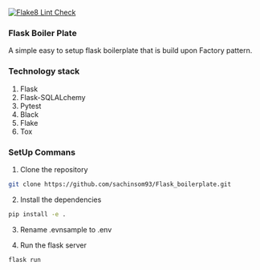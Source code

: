 [![Flake8 Lint Check](https://github.com/sachinsom93/Flask_boilerplate/actions/workflows/lint.yml/badge.svg)](https://github.com/sachinsom93/Flask_boilerplate/actions/workflows/lint.yml)

### Flask Boiler Plate
A simple easy to setup flask boilerplate that is build upon Factory pattern.
### Technology stack
1. Flask
2. Flask-SQLALchemy
3. Pytest
4. Black
5. Flake
6. Tox

### SetUp Commans
1. Clone the repository
```sh
git clone https://github.com/sachinsom93/Flask_boilerplate.git
```

2. Install the dependencies
```sh
pip install -e .
```

3. Rename .evnsample to .env

4. Run the flask server
```sh
flask run
```
